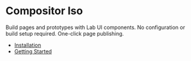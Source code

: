 
# Compositor Iso

Build pages and prototypes with Lab UI components. No configuration or build setup required.
One-click page publishing.

- [Installation](installation.md)
- [Getting Started](getting-started.md)
